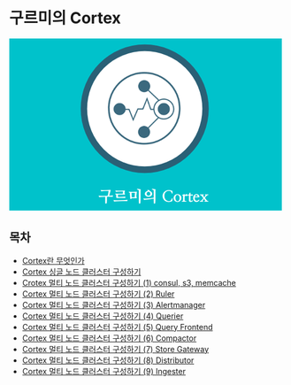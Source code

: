 # 구르미의 Cortex

![logo](./docs/logo.png)

## 목차

* [Cortex란 무엇인가](./docs/01_what_is_cortex/README.md)
* [Cortex 싱글 노드 클러스터 구성하기]()
* [Crotex 멀티 노드 클러스터 구성하기 (1) consul, s3, memcache]()
* [Cortex 멀티 노드 클러스터 구성하기 (2) Ruler]()
* [Cortex 멀티 노드 클러스터 구성하기 (3) Alertmanager]()
* [Cortex 멀티 노드 클러스터 구성하기 (4) Querier]()
* [Cortex 멀티 노드 클러스터 구성하기 (5) Query Frontend]()
* [Cortex 멀티 노드 클러스터 구성하기 (6) Compactor]()
* [Cortex 멀티 노드 클러스터 구성하기 (7) Store Gateway]()
* [Cortex 멀티 노드 클러스터 구성하기 (8) Distributor]()
* [Cortex 멀티 노드 클러스터 구성하기 (9) Ingester]()
